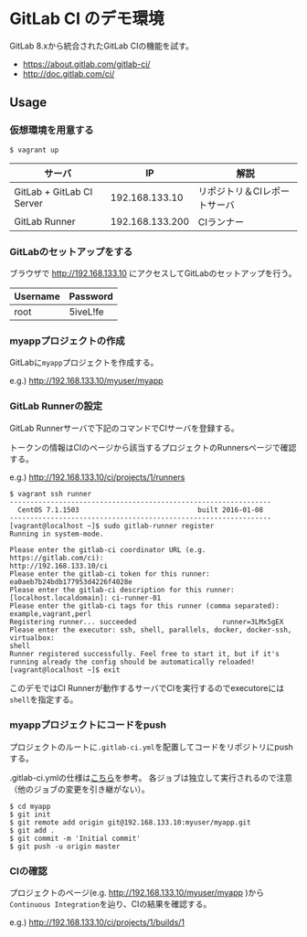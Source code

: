 # GitLab CI のデモ環境

GitLab 8.xから統合されたGitLab CIの機能を試す。

* https://about.gitlab.com/gitlab-ci/
* http://doc.gitlab.com/ci/

## Usage

### 仮想環境を用意する

```
$ vagrant up
```

| サーバ                    | IP              | 解説                         |
| ---                       | ---             | ---                          |
| GitLab + GitLab CI Server | 192.168.133.10  | リポジトリ＆CIレポートサーバ |
| GitLab Runner             | 192.168.133.200 | CIランナー                   |

### GitLabのセットアップをする

ブラウザで http://192.168.133.10 にアクセスしてGitLabのセットアップを行う。

| Username | Password |
| ---      | ---      |
| root     | 5iveL!fe |

### myappプロジェクトの作成

GitLabに`myapp`プロジェクトを作成する。

e.g.) http://192.168.133.10/myuser/myapp

### GitLab Runnerの設定

GitLab Runnerサーバで下記のコマンドでCIサーバを登録する。

トークンの情報はCIのページから該当するプロジェクトのRunnersページで確認する。

e.g.) http://192.168.133.10/ci/projects/1/runners

```
$ vagrant ssh runner
----------------------------------------------------------------
  CentOS 7.1.1503                             built 2016-01-08
----------------------------------------------------------------
[vagrant@localhost ~]$ sudo gitlab-runner register
Running in system-mode.

Please enter the gitlab-ci coordinator URL (e.g. https://gitlab.com/ci):
http://192.168.133.10/ci
Please enter the gitlab-ci token for this runner:
ea0aeb7b24bdb177953d4226f4028e
Please enter the gitlab-ci description for this runner:
[localhost.localdomain]: ci-runner-01
Please enter the gitlab-ci tags for this runner (comma separated):
example,vagrant,perl
Registering runner... succeeded                     runner=3LMx5gEX
Please enter the executor: ssh, shell, parallels, docker, docker-ssh, virtualbox:
shell
Runner registered successfully. Feel free to start it, but if it's running already the config should be automatically reloaded!
[vagrant@localhost ~]$ exit
```

このデモではCI Runnerが動作するサーバでCIを実行するのでexecutoreには`shell`を指定する。

### myappプロジェクトにコードをpush

プロジェクトのルートに`.gitlab-ci.yml`を配置してコードをリポジトリにpushする。

.gitlab-ci.ymlの仕様は[こちら](http://doc.gitlab.com/ci/yaml/README.html)を参考。
各ジョブは独立して実行されるので注意（他のジョブの変更を引き継がない）。

```
$ cd myapp
$ git init
$ git remote add origin git@192.168.133.10:myuser/myapp.git
$ git add .
$ git commit -m 'Initial commit'
$ git push -u origin master
```

### CIの確認

プロジェクトのページ(e.g. http://192.168.133.10/myuser/myapp )から`Continuous Integration`を辿り、CIの結果を確認する。

e.g.) http://192.168.133.10/ci/projects/1/builds/1

